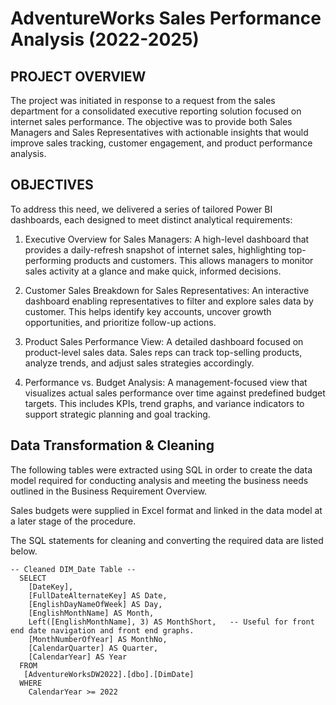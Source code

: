 # AdventureWorks Sales Performance Analysis (2022-2025)

## PROJECT OVERVIEW

The project was initiated in response to a request from the sales department for a consolidated executive reporting solution focused on internet sales performance. The objective was to provide both Sales Managers and Sales Representatives with actionable insights that would improve sales tracking, customer engagement, and product performance analysis.


## OBJECTIVES

To address this need, we delivered a series of tailored Power BI dashboards, each designed to meet distinct analytical requirements:

  1. Executive Overview for Sales Managers: A high-level dashboard that provides a daily-refresh snapshot of internet sales, highlighting top-performing products and customers. This           allows managers to monitor sales activity at a glance and make quick, informed decisions.

  2. Customer Sales Breakdown for Sales Representatives: An interactive dashboard enabling representatives to filter and explore sales data by customer. This helps identify key accounts,      uncover growth opportunities, and prioritize follow-up actions.

  3. Product Sales Performance View: A detailed dashboard focused on product-level sales data. Sales reps can track top-selling products, analyze trends, and adjust sales strategies           accordingly.

  4. Performance vs. Budget Analysis: A management-focused view that visualizes actual sales performance over time against predefined budget targets. This includes KPIs, trend graphs,         and variance indicators to support strategic planning and goal tracking.


## Data Transformation & Cleaning
 The following tables were extracted using SQL in order to create the data model required for conducting analysis and meeting the business needs outlined in the Business Requirement Overview.

 Sales budgets were supplied in Excel format and linked in the data model at a later stage of the procedure.

 The SQL statements for cleaning and converting the required data are listed below.

```
-- Cleaned DIM_Date Table --
  SELECT 
    [DateKey], 
    [FullDateAlternateKey] AS Date,
    [EnglishDayNameOfWeek] AS Day,
    [EnglishMonthName] AS Month, 
    Left([EnglishMonthName], 3) AS MonthShort,   -- Useful for front end date navigation and front end graphs. 
    [MonthNumberOfYear] AS MonthNo, 
    [CalendarQuarter] AS Quarter, 
    [CalendarYear] AS Year
  FROM 
   [AdventureWorksDW2022].[dbo].[DimDate]
  WHERE 
    CalendarYear >= 2022
```
